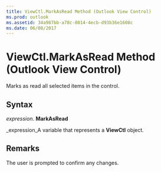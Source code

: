 ```yaml
---
title: ViewCtl.MarkAsRead Method (Outlook View Control)
ms.prod: outlook
ms.assetid: 34a987bb-a78c-8014-4ecb-d93b36e1608c
ms.date: 06/08/2017
---
```



# ViewCtl.MarkAsRead Method (Outlook View Control)

Marks as read all selected items in the control. 


## Syntax

 _expression_. **MarkAsRead**

 _expression_A variable that represents a **ViewCtl** object.


## Remarks

The user is prompted to confirm any changes. 


